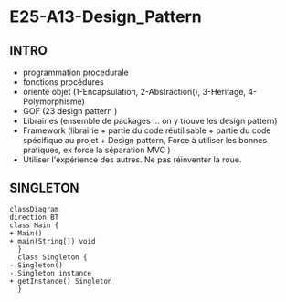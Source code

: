 # E25-A13-Design_Pattern

## INTRO
- programmation procedurale 
- fonctions procédures
- orienté objet (1-Encapsulation, 2-Abstraction(), 3-Héritage, 4-Polymorphisme) 
- GOF (23 design pattern )
- Librairies (ensemble de packages ... on y trouve les design pattern)
- Framework (librairie + partie du code réutilisable + partie du code spécifique au projet + Design pattern, Force à utiliser les bonnes pratiques, ex force la séparation MVC )
- Utiliser l'expérience des autres. Ne pas réinventer la roue.

## SINGLETON 
```mermaid
classDiagram
direction BT
class Main {
+ Main()
+ main(String[]) void
  }
  class Singleton {
- Singleton()
- Singleton instance
+ getInstance() Singleton
  }
```




 
